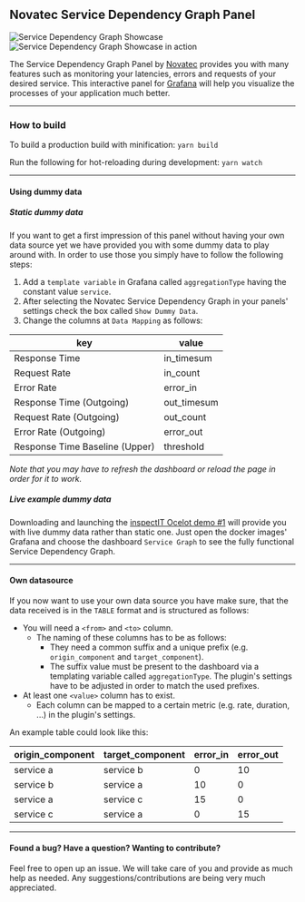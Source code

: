 ## Novatec Service Dependency Graph Panel

![Service Dependency Graph Showcase](src/img/screenshot-showcase.png)
![Service Dependency Graph Showcase in action](src/img/service-dependency-graph-panel.gif)

The Service Dependency Graph Panel by [Novatec](https://www.novatec-gmbh.de/en/) provides you with many features such as monitoring 
your latencies, errors and requests of your desired service. This interactive panel for [Grafana](https://grafana.com/) will help you
visualize the processes of your application much better. 

___
### How to build

To build a production build with minification: `yarn build`

Run the following for hot-reloading during development: `yarn watch`

___
#### Using dummy data
##### Static dummy data

If you want to get a first impression of this panel without having your own data source yet we have provided you with 
some dummy data to play around with. In order to use those you simply have to follow the following steps:

1. Add a `template variable` in Grafana called `aggregationType` having the constant value `service`.
2. After selecting the Novatec Service Dependency Graph in your panels' settings check the box called `Show Dummy Data`.
3. Change the columns at `Data Mapping` as follows:

| key | value |
| --- | --- |
| Response Time | in_timesum |
| Request Rate  | in_count |
| Error Rate    | error_in |
| Response Time (Outgoing) | out_timesum |
| Request Rate (Outgoing) | out_count |
| Error Rate (Outgoing) | error_out |
| Response Time Baseline (Upper) | threshold |

_Note that you may have to refresh the dashboard or reload the page in order for it to work._

##### Live example dummy data

Downloading and launching the [inspectIT Ocelot demo #1](https://inspectit.github.io/inspectit-ocelot/docs/getting-started/docker-examples) will provide you with live dummy data rather than static one. 
Just open the docker images' Grafana and choose the dashboard `Service Graph` to see the fully functional Service Dependency Graph.
___
#### Own datasource

If you now want to use your own data source you have make sure, that the data received is in the `TABLE` format and is structured as follows:
- You will need a `<from>` and `<to>` column. 
    - The naming of these columns has to be as follows:
        - They need a common suffix and a unique prefix (e.g. `origin_component` and `target_component`).
        - The suffix value must be present to the dashboard via a templating variable called `aggregationType`. The plugin's settings have to be adjusted in order to match the used prefixes.
- At least one `<value>` column has to exist.
    - Each column can be mapped to a certain metric (e.g. rate, duration, ...) in the plugin's settings.

An example table could look like this:

| origin_component | target_component | error_in | error_out |
| --- | --- | --- | --- |
| service a | service b | 0 | 10 |
| service b | service a | 10 | 0 |
| service a | service c | 15 | 0 |
| service c | service a | 0 | 15 |

___

#### Found a bug? Have a question? Wanting to contribute?
Feel free to open up an issue. We will take care of you and provide as much help as needed. Any suggestions/contributions are being very much appreciated.

